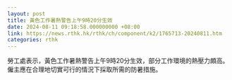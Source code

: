 ```yaml
---
layout: post
title: 黃色工作暑熱警告上午9時20分生效
date: 2024-08-11 09:18:58.000000000 +08:00
link: https://news.rthk.hk/rthk/ch/component/k2/1765713-20240811.htm
categories: rthk
---
```


勞工處表示，黃色工作暑熱警告上午9時20分生效，部分工作環境的熱壓力頗高。僱主應在合理地切實可行的情況下採取所需的防暑措施。
